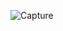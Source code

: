 ![Capture](https://user-images.githubusercontent.com/28908397/58337933-8f1bf100-7e4f-11e9-9171-3cfb0913a9be.JPG)
